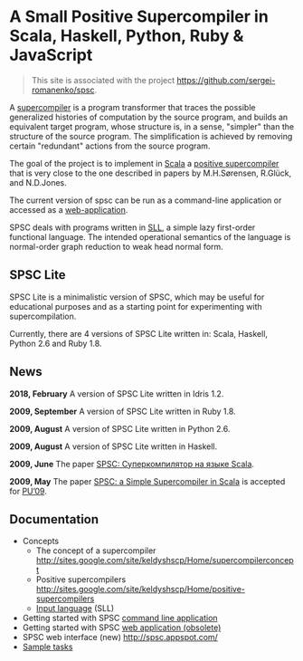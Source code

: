 # A Small Positive Supercompiler in Scala, Haskell, Python, Ruby & JavaScript

> This site is associated with the project <https://github.com/sergei-romanenko/spsc>.

A [supercompiler](http://sites.google.com/site/keldyshscp/Home/supercompilerconcept)
is a program transformer that traces the possible generalized histories
of computation by the source program, and builds an equivalent target
program, whose structure is, in a sense, "simpler" than the structure of
the source program. The simplification is achieved by removing certain
"redundant" actions from the source program.

The goal of the project is to implement in
[Scala](http://www.scala-lang.org) a
[positive supercompiler](http://sites.google.com/site/keldyshscp/Home/positive-supercompilers)
that is very close to the one described in papers by M.H.Sørensen,
R.Glück, and N.D.Jones.

The current version of spsc can be run as a command-line application or
accessed as a [web-application](http://spsc.appspot.com/).

SPSC deals with programs written in [SLL](SimpleLazyFirstOrderLanguage.md), a 
simple lazy first-order functional language. The intended operational semantics 
of the language is normal-order graph reduction to weak head normal form.

## SPSC Lite

SPSC Lite is a minimalistic version of SPSC, which may be useful for
educational purposes and as a starting point for experimenting with
supercompilation.

Currently, there are 4 versions of SPSC Lite written in: Scala, Haskell, Python 
2.6 and Ruby 1.8.

## News

**2018, February** A version of SPSC Lite written in Idris 1.2.

**2009, September** A version of SPSC Lite written in Ruby 1.8.

**2009, August** A version of SPSC Lite written in Python 2.6.

**2009, August** A version of SPSC Lite written in Haskell.

**2009, June** The paper
[SPSC: Суперкомпилятор на языке Scala](https://storage.googleapis.com/google-code-archive-downloads/v2/code.google.com/spsc/Klyuchnikov,Romanenko-2009--SPSC-.Superkompilyator.na.yazyke.Scala.pdf).

**2009, May** The paper
[SPSC: a Simple Supercompiler in Scala](https://storage.googleapis.com/google-code-archive-downloads/v2/code.google.com/spsc/Klyuchnikov__Romanenko__SPSC_a_Simple_Supercompiler_in_Scala.pdf)
is accepted for
[PU’09](http://psi.nsc.ru/psi09/p_understanding/index).

## Documentation

* Concepts
    - The concept of a supercompiler
      <http://sites.google.com/site/keldyshscp/Home/supercompilerconcept>
    - Positive supercompilers
      <http://sites.google.com/site/keldyshscp/Home/positive-supercompilers>
    - [Input language](SimpleLazyFirstOrderLanguage.md) (SLL)
* Getting started with SPSC [command line application](GettingStarted.md)
* Getting started with SPSC [web application (obsolete)](GettingStartedWeb.md)
* SPSC web interface (new) <http://spsc.appspot.com/>
* [Sample tasks](SampleTasks.md)
